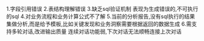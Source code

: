 1.字段引用错误
2.表结构理解错误
3.缺乏sql验证机制
        表现为生成错误的,不可执行的sql
4.对业务流程和业务计算公式不了解
5.当前的分析报告,没有sql执行的结果集做分析,而是给予模板,比如关键发现和业务洞察需要根据返回的数据生成
6.需支持多轮对话,改进输出质量
        连续对话功能弱,下次对话无法顺畅连接上次对话

